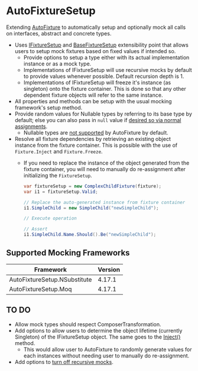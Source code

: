 # AutoFixtureSetup

Extending [AutoFixture](https://github.com/AutoFixture/AutoFixture) to automatically setup and optionally mock all calls on interfaces, abstract and concrete types.
- Uses [IFixtureSetup](https://github.com/takato1314/AutoFixtureSetup/blob/main/src/Core/IFixtureSetup.cs) and [BaseFixtureSetup](https://github.com/takato1314/AutoFixtureSetup/blob/main/src/Core/BaseFixtureSetup.cs) extensibility point that allows users to setup mock fixtures based on fixed values if intended so.
  - Provide options to setup a type either with its actual implementation instance or as a mock type.
  - Implementations of IFixtureSetup will use recursive mocks by default to provide values whenever possible. Default recursion depth is 1.
  - Implementations of IFixtureSetup will freeze it's instance (as singleton) onto the fixture container. This is done so that any other dependent fixture objects will refer to the same instance.
- All properties and methods can be setup with the usual mocking framework's setup method. 
- Provide random values for Nullable types by referring to its base type by default; else you can also pass in `null` value if [desired so via normal assignments](https://github.com/takato1314/AutoFixtureSetup/blob/main/test/unit/AutoFixtureSetup.NSubstitute.Tests/Model/ComplexChildFixture.cs#L154).
  - Nullable types are [not supported](https://github.com/AutoFixture/AutoFixture/issues/731) by AutoFixture by default.
- Resolve all fixture dependencies by retrieving an existing object instance from the fixture container. This is possible with the use of `Fixture.Inject` and `Fixture.Freeze`.
  - If you need to replace the instance of the object generated from the fixture container, you will need to manually do re-assignment after initializing the `FixtureSetup`.

	```csharp
	var fixtureSetup = new ComplexChildFixture(fixture);
	var i1 = fixtureSetup.Valid;
	
	// Replace the auto-generated instance from fixture container
	i1.SimpleChild = new SimpleChild("newSimpleChild");
	
	// Execute operation

	// Assert
	i1.SimpleChild.Name.Should().Be("newSimpleChild");
	```

## Supported Mocking Frameworks

| Framework | Version |
|---|---|
| AutoFixtureSetup.NSubstitute | 4.17.1 |
| AutoFixtureSetup.Moq | 4.17.1 |

## TO DO

- Allow mock types should respect ComposerTransformation.
- Add options to allow users to determine the object lifetime (currently Singleton) of the IFixtureSetup object. The same goes to the [Inject()](https://github.com/takato1314/autofixture_extensions/blob/main/src/Core/Model/BaseFixtureSetup.cs#L43) method.
	- This would allow user to AutoFixture to randomly generate values for each instances without needing user to manually do re-assignment.
- Add options to [turn off recursive mocks](https://stackoverflow.com/questions/21921789/why-does-autofixture-automoq-make-recursive-mocks-by-default#comment33213527_21921789).
